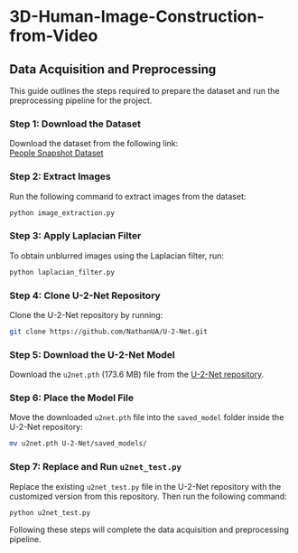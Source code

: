 # 3D-Human-Image-Construction-from-Video

## Data Acquisition and Preprocessing


This guide outlines the steps required to prepare the dataset and run the preprocessing pipeline for the project.

### Step 1: Download the Dataset
Download the dataset from the following link:  
[People Snapshot Dataset](https://graphics.tu-bs.de/people-snapshot)

### Step 2: Extract Images
Run the following command to extract images from the dataset:

```bash
python image_extraction.py
```

### Step 3: Apply Laplacian Filter
To obtain unblurred images using the Laplacian filter, run:

```bash
python laplacian_filter.py
```

### Step 4: Clone U-2-Net Repository
Clone the U-2-Net repository by running:

```bash
git clone https://github.com/NathanUA/U-2-Net.git
```

### Step 5: Download the U-2-Net Model
Download the `u2net.pth` (173.6 MB) file from the [U-2-Net repository](https://github.com/NathanUA/U-2-Net).

### Step 6: Place the Model File
Move the downloaded `u2net.pth` file into the `saved_model` folder inside the U-2-Net repository:

```bash
mv u2net.pth U-2-Net/saved_models/
```

### Step 7: Replace and Run `u2net_test.py`
Replace the existing `u2net_test.py` file in the U-2-Net repository with the customized version from this repository. Then run the following command:

```bash
python u2net_test.py
```
Following these steps will complete the data acquisition and preprocessing pipeline.
